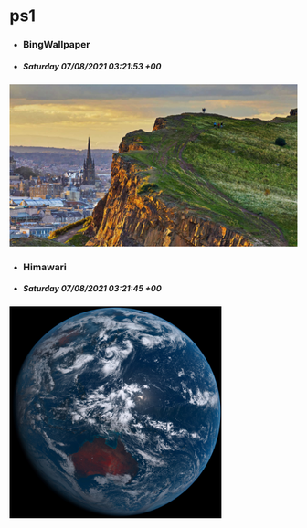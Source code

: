 # ps1

- ### BingWallpaper
- ##### Saturday 07/08/2021 03:21:53 +00
<img src="BingWallpaper/latest.jpg" width="700" height="auto" title="👉  BingWallpaper  👈">


- ### Himawari 
- ##### Saturday 07/08/2021 03:21:45 +00
<img src="Himawari/latest.jpg" width="auto" height="371" title="👉  Himawari  👈">






